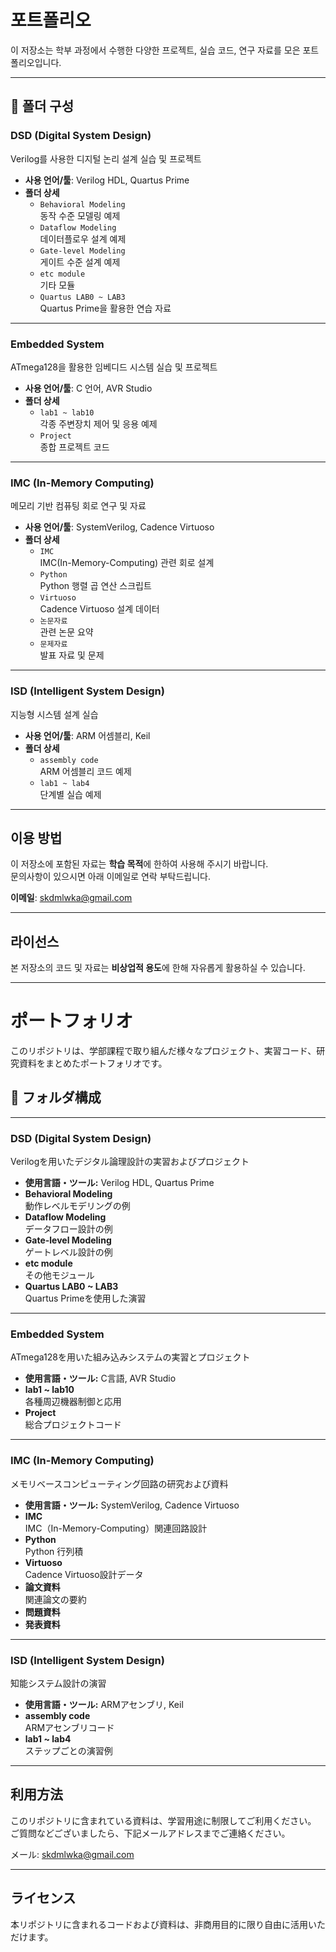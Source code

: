 #  포트폴리오

이 저장소는 학부 과정에서 수행한 다양한 프로젝트, 실습 코드, 연구 자료를 모은 포트폴리오입니다.

---

## 📁 폴더 구성

###  DSD (Digital System Design)
Verilog를 사용한 디지털 논리 설계 실습 및 프로젝트

- **사용 언어/툴**: Verilog HDL, Quartus Prime
- **폴더 상세**
  - `Behavioral Modeling`  
    동작 수준 모델링 예제
  - `Dataflow Modeling`  
    데이터플로우 설계 예제
  - `Gate-level Modeling`  
    게이트 수준 설계 예제
  - `etc module`  
    기타 모듈
  - `Quartus LAB0 ~ LAB3`  
    Quartus Prime을 활용한 연습 자료

---

###  Embedded System
ATmega128을 활용한 임베디드 시스템 실습 및 프로젝트

- **사용 언어/툴**: C 언어, AVR Studio
- **폴더 상세**
  - `lab1 ~ lab10`  
    각종 주변장치 제어 및 응용 예제
  - `Project`  
    종합 프로젝트 코드

---

###  IMC (In-Memory Computing)
메모리 기반 컴퓨팅 회로 연구 및 자료

- **사용 언어/툴**: SystemVerilog, Cadence Virtuoso
- **폴더 상세**
  - `IMC`  
    IMC(In-Memory-Computing) 관련 회로 설계
  - `Python`  
    Python 행렬 곱 연산 스크립트
  - `Virtuoso`  
    Cadence Virtuoso 설계 데이터
  - `논문자료`  
    관련 논문 요약
  - `문제자료`  
    발표 자료 및 문제

---

###  ISD (Intelligent System Design)
지능형 시스템 설계 실습

- **사용 언어/툴**: ARM 어셈블리, Keil
- **폴더 상세**
  - `assembly code`  
    ARM 어셈블리 코드 예제
  - `lab1 ~ lab4`  
    단계별 실습 예제

---

##  이용 방법
이 저장소에 포함된 자료는 **학습 목적**에 한하여 사용해 주시기 바랍니다.  
문의사항이 있으시면 아래 이메일로 연락 부탁드립니다.

 **이메일**: skdmlwka@gmail.com

---

##  라이선스
본 저장소의 코드 및 자료는 **비상업적 용도**에 한해 자유롭게 활용하실 수 있습니다.

---
# ポートフォリオ

このリポジトリは、学部課程で取り組んだ様々なプロジェクト、実習コード、研究資料をまとめたポートフォリオです。

## 📂 フォルダ構成

---

###  DSD (Digital System Design)
Verilogを用いたデジタル論理設計の実習およびプロジェクト
- **使用言語・ツール:** Verilog HDL, Quartus Prime
- **Behavioral Modeling**  
  動作レベルモデリングの例
- **Dataflow Modeling**  
  データフロー設計の例
- **Gate-level Modeling**  
  ゲートレベル設計の例
- **etc module**  
  その他モジュール
- **Quartus LAB0 ~ LAB3**  
  Quartus Primeを使用した演習

---

###  Embedded System
ATmega128を用いた組み込みシステムの実習とプロジェクト
- **使用言語・ツール:** C言語, AVR Studio
- **lab1 ~ lab10**  
  各種周辺機器制御と応用
- **Project**  
  総合プロジェクトコード

---

###  IMC (In-Memory Computing)
メモリベースコンピューティング回路の研究および資料
- **使用言語・ツール:** SystemVerilog, Cadence Virtuoso
- **IMC**  
  IMC（In-Memory-Computing）関連回路設計
- **Python**  
  Python 行列積
- **Virtuoso**  
  Cadence Virtuoso設計データ
- **論文資料**  
  関連論文の要約
- **問題資料**
- **発表資料**

---

###  ISD (Intelligent System Design)
知能システム設計の演習
- **使用言語・ツール:** ARMアセンブリ, Keil
- **assembly code**  
  ARMアセンブリコード
- **lab1 ~ lab4**  
  ステップごとの演習例

---

##  利用方法
このリポジトリに含まれている資料は、学習用途に制限してご利用ください。 ご質問などございましたら、下記メールアドレスまでご連絡ください。

 メール: skdmlwka@gmail.com

---

##  ライセンス
本リポジトリに含まれるコードおよび資料は、非商用目的に限り自由に活用いただけます。

